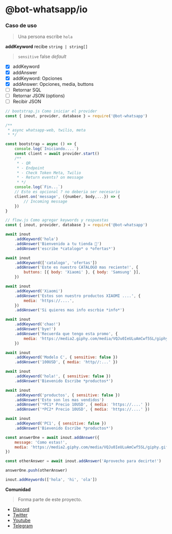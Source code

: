 # @bot-whatsapp/io

### Caso de uso

> Una persona escribe `hola`

**addKeyword** recibe `string | string[]`

> `sensitive` false _default_

-   [x] addKeyword
-   [x] addAnswer
-   [x] addKeyword: Opciones
-   [x] addAnswer: Opciones, media, buttons
-   [ ] Retornar SQL
-   [ ] Retornar JSON (options)
-   [ ] Recibir JSON

```js
// bootstrap.js Como iniciar el provider
const { inout, provider, database } = require('@bot-whatsapp')

/**
 * async whatsapp-web, twilio, meta
 * */

const bootstrap = async () => {
    console.log(`Iniciando....`)
    const client = await provider.start()
    /**
     * - QR
     * - Endpoint
     * - Check Token Meta, Twilio
     * - Return events? on message
     * */
    console.log(`Fin...`)
    // Esto es opcional ? no deberia ser necesario
    client.on('message', ({number, body,...}) => {
        // Incoming message
    })
}

```

```js
// flow.js Como agregar keywords y respuestas
const { inout, provider, database } = require('@bot-whatsapp')

await inout
    .addKeyword('hola')
    .addAnswer('Bienvenido a tu tienda 🥲')
    .addAnswer('escribe *catalogo* o *ofertas*')

await inout
    .addKeyword(['catalogo', 'ofertas'])
    .addAnswer('Este es nuestro CATALOGO mas reciente!', {
        buttons: [{ body: 'Xiaomi' }, { body: 'Samsung' }],
    })

await inout
    .addKeyword('Xiaomi')
    .addAnswer('Estos son nuestro productos XIAOMI ....', {
        media: 'https://....',
    })
    .addAnswer('Si quieres mas info escrbie *info*')

await inout
    .addKeyword('chao!')
    .addAnswer('bye!')
    .addAnswer('Recuerda que tengo esta promo', {
        media: 'https://media2.giphy.com/media/VQJu0IeULuAmCwf5SL/giphy.gif',
    })

await inout
    .addKeyword('Modelo C', { sensitive: false })
    .addAnswer('100USD', { media: 'http//:...' })

await inout
    .addKeyword('hola!', { sensitive: false })
    .addAnswer('Bievenido Escribe *productos*')

await inout
    .addKeyword('productos', { sensitive: false })
    .addAnswer('Esto son los mas vendidos')
    .addAnswer('*PC1* Precio 10USD', { media: 'https://....' })
    .addAnswer('*PC2* Precio 10USD', { media: 'https://....' })

await inout
    .addKeyword('PC1', { sensitive: false })
    .addAnswer('Bievenido Escribe *productos*')

const answerOne = await inout.addAnswer({
    message: 'Como estas!',
    media: 'https://media2.giphy.com/media/VQJu0IeULuAmCwf5SL/giphy.gif',
})

const otherAnswer = await inout.addAnswer('Aprovecho para decirte!')

answerOne.push(otherAnswer)

inout.addKeywords(['hola', 'hi', 'ola'])
```

**Comunidad**

> Forma parte de este proyecto.

-   [Discord](https://link.codigoencasa.com/DISCORD)
-   [Twitter](https://twitter.com/leifermendez)
-   [Youtube](https://www.youtube.com/watch?v=5lEMCeWEJ8o&list=PL_WGMLcL4jzWPhdhcUyhbFU6bC0oJd2BR)
-   [Telegram](https://t.me/leifermendez)
